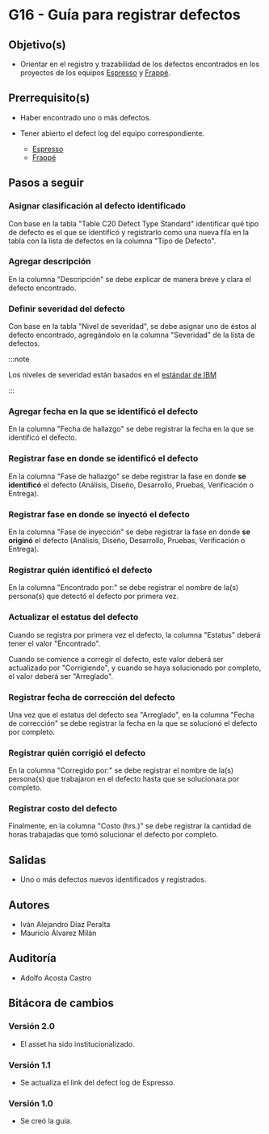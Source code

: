 # G16 - Guía para registrar defectos

## Objetivo(s)

- Orientar en el registro y trazabilidad de los defectos encontrados en los proyectos de los equipos [Espresso](https://github.com/Taro-IT/espresso/) y [Frappé](https://github.com/Taro-IT/frappe/).

## Prerrequisito(s)

- Haber encontrado uno o más defectos.

- Tener abierto el defect log del equipo correspondiente.

  - [Espresso](https://docs.google.com/spreadsheets/d/1n6PMomqQTDm6H63FSoyWhuyGEX2YNRk_ZnLx1ZDeG1A/edit#gid=193018758)
  - [Frappé](https://docs.google.com/spreadsheets/d/1p8eNzn0IgJH-SGfaK-i6bGYGC0DOQpu-bQXMhOE0LYU/edit#gid=136918999)

## Pasos a seguir

### Asignar clasificación al defecto identificado

Con base en la tabla "Table C20 Defect Type Standard" identificar qué tipo de defecto es el que se identificó y registrarlo como una nueva fila en la tabla con la lista de defectos en la columna "Tipo de Defecto".

### Agregar descripción

En la columna "Descripción" se debe explicar de manera breve y clara el defecto encontrado.

### Definir severidad del defecto

Con base en la tabla "Nivel de severidad", se debe asignar uno de éstos al defecto encontrado, agregándolo en la columna "Severidad" de la lista de defectos.

:::note

Los niveles de severidad están basados en el [estándar de IBM](https://www.ibm.com/support/pages/ibm-enterprise-support-and-preferred-care-severity-definitions)

:::

### Agregar fecha en la que se identificó el defecto

En la columna "Fecha de hallazgo" se debe registrar la fecha en la que se identificó el defecto.

### Registrar fase en donde se identificó el defecto

En la columna "Fase de hallazgo" se debe registrar la fase en donde **se identificó** el defecto (Análisis, Diseño, Desarrollo, Pruebas, Verificación o Entrega).

### Registrar fase en donde se inyectó el defecto

En la columna "Fase de inyección" se debe registrar la fase en donde **se originó** el defecto (Análisis, Diseño, Desarrollo, Pruebas, Verificación o Entrega).

### Registrar quién identificó el defecto

En la columna "Encontrado por:" se debe registrar el nombre de la(s) persona(s) que detectó el defecto por primera vez.

### Actualizar el estatus del defecto

Cuando se registra por primera vez el defecto, la columna "Estatus" deberá tener el valor "Encontrado".

Cuando se comience a corregir el defecto, este valor deberá ser actualizado por "Corrigiendo", y cuando se haya solucionado por completo, el valor deberá ser "Arreglado".

### Registrar fecha de corrección del defecto

Una vez que el estatus del defecto sea "Arreglado", en la columna "Fecha de corrección" se debe registrar la fecha en la que se solucionó el defecto por completo.

### Registrar quién corrigió el defecto

En la columna "Corregido por:" se debe registrar el nombre de la(s) persona(s) que trabajaron en el defecto hasta que se solucionara por completo.

### Registrar costo del defecto

Finalmente, en la columna "Costo (hrs.)" se debe registrar la cantidad de horas trabajadas que tomó solucionar el defecto por completo.

## Salidas

- Uno o más defectos nuevos identificados y registrados.

## Autores

- Iván Alejandro Díaz Peralta
- Mauricio Álvarez Milán

## Auditoría

- Adolfo Acosta Castro

## Bitácora de cambios

### Versión 2.0

- El asset ha sido institucionalizado.

### Versión 1.1

- Se actualiza el link del defect log de Espresso.

### Versión 1.0

- Se creó la guía.
